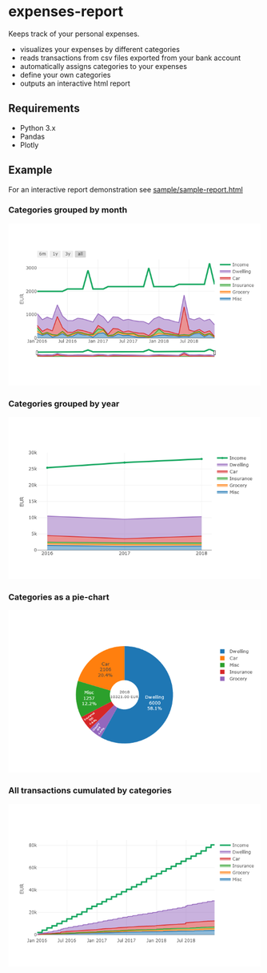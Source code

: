 # expenses-report
Keeps track of your personal expenses.
* visualizes your expenses by different categories
* reads transactions from csv files exported from your bank account
* automatically assigns categories to your expenses
* define your own categories
* outputs an interactive html report

## Requirements
* Python 3.x
* Pandas
* Plotly

## Example
For an interactive report demonstration see [sample/sample-report.html](sample/sample-report.html)

### Categories grouped by month
![Categories by month](sample/category-month.png "expenses-report Categories by month")

### Categories grouped by year
![Categories by year](sample/category-year.png "expenses-report Categories by year")

### Categories as a pie-chart
![Pie chart](sample/pie-year.png "expenses-report Categories as a pie chart")

### All transactions cumulated by categories
![Categories cumulated](sample/category-cumulated.png "expenses-report cumulated by categories")

